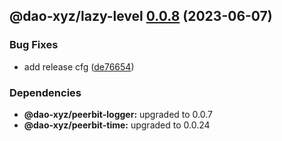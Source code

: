 ## @dao-xyz/lazy-level [0.0.8](https://github.com/dao-xyz/peerbit/compare/@dao-xyz/lazy-level@0.0.7...@dao-xyz/lazy-level@0.0.8) (2023-06-07)


### Bug Fixes

* add release cfg ([de76654](https://github.com/dao-xyz/peerbit/commit/de766548f8106804d319e8b51e9607f2a3f60726))





### Dependencies

* **@dao-xyz/peerbit-logger:** upgraded to 0.0.7
* **@dao-xyz/peerbit-time:** upgraded to 0.0.24
